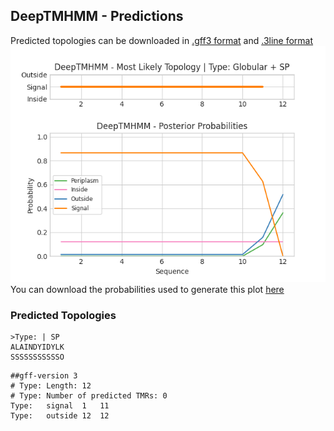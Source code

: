 ## DeepTMHMM - Predictions
Predicted topologies can be downloaded in [.gff3 format](TMRs.gff3) and [.3line format](predicted_topologies.3line)
![picture](plot.png)
You can download the probabilities used to generate this plot [here](Type:_probs.csv)
### Predicted Topologies
```
>Type: | SP
ALAINDYIDYLK
SSSSSSSSSSSO

```


```
##gff-version 3
# Type: Length: 12
# Type: Number of predicted TMRs: 0
Type:	signal	1	11				
Type:	outside	12	12				

```
